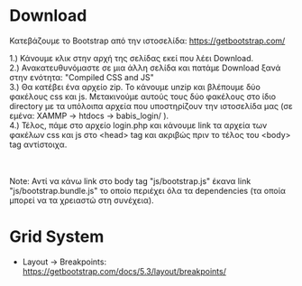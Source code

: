 # Download

Κατεβάζουμε το Bootstrap από την ιστοσελίδα:   https://getbootstrap.com/    <br>

1.)  Κάνουμε κλικ στην αρχή της σελίδας εκεί που λέει Download. <br>
2.)  Ανακατευθυνόμαστε σε μια άλλη σελίδα και πατάμε Download ξανά στην ενότητα: "Compiled CSS and JS"  <br>
3.)  Θα κατέβει ένα αρχείο zip. Το κάνουμε unzip και βλέπουμε δύο φακέλους css και js. Μετακινούμε αυτούς τους δύο φακέλους στο ίδιο directory με τα υπόλοιπα αρχεία 
που υποστηρίζουν την ιστοσελίδα μας (σε εμένα: XAMMP -> htdocs -> babis_login/ ).      <br>
4.)  Τέλος, πάμε στο αρχείο login.php και κάνουμε link τα αρχεία των φακέλων css και js στο &lt;head&gt; tag και ακριβώς πριν το τέλος του &lt;body&gt; tag αντίστοιχα.    <br>

<br><br>
Note: Αντί να κάνω link στο body tag "js/bootstrap.js" έκανα link "js/bootstrap.bundle.js" το οποίο περιέχει όλα τα dependencies (τα οποία μπορεί να τα χρειαστώ στη συνέχεια). <br>


# Grid System

- Layout -> Breakpoints:      https://getbootstrap.com/docs/5.3/layout/breakpoints/
